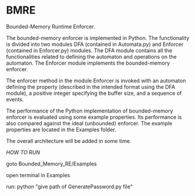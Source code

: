 # BMRE
Bounded-Memory Runtime Enforcer.

The bounded-memory enforcer is implemented in Python. The functionality is divided into two modules DFA (contained in Automata.py) and  Enforcer (contained in Enforcer.py)  modules. The DFA module contains all the functionalities related to defining the automaton and operations on the automaton. The Enforcer module implements the bounded-memory enforcer. 


The enforcer method in the module Enforcer is invoked with an automaton defining the property (described in the intended format using the  DFA module), a positive integer specifying the buffer size, and a sequence of events.


The performance of the Python implementation of bounded-memory enforcer is evaluated using some example properties. Its performance is also compared against the ideal (unbounded) enforcer. The example properties are located in the Examples folder.


The overall architecture will be added in some time. 


*HOW TO RUN*

goto Bounded_Memory_RE/Examples

open terminal in Examples

run: python "give path of GeneratePassword.py file"

